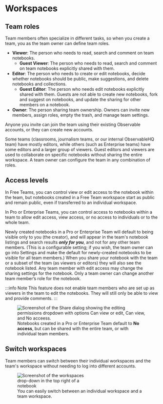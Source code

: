 # Workspaces

## Team roles
Team members often specialize in different tasks, so when you create a team, you as the team owner can define team roles.  

- **Viewer**: The person who needs to read, search and comment on team notebooks.
  - **Guest Viewer**: The person who needs to read, search and comment on team notebooks explicitly shared with them.
- **Editor**: The person who needs to create or edit notebooks, decide whether notebooks should be public,  make suggestions, and delete notebooks and collections.
  - **Guest Editor**: The person who needs edit notebooks explicitly shared with them. Guests are not able to create new notebooks, fork and suggest on notebooks, and update the sharing for other members on a notebook. 
- **Owner**: The person sharing team ownership. Owners can invite new members, assign roles, empty the trash, and manage team settings.

Anyone you invite can join the team using their existing Observable accounts, or they can create new accounts. 

Some teams (classrooms, journalism teams, or our internal ObservableHQ team) have mostly editors, while others (such as Enterprise teams) have some editors and a larger group of viewers. Guest editors and viewers are used to collaborate on specific notebooks without sharing the entire workspace. A team owner can configure the team in any combination of roles. 

## Access levels

In Free Teams, you can control view or edit access to the notebook within the team, but notebooks created in a Free Team workspace start as public and remain public, even if transferred to an individual workspace.

In Pro or Enterprise Teams, you can control access to notebooks within a team to allow edit access, view access, or no access to individuals or to the whole team.

Newly created notebooks in a Pro or Enterprise Team will default to being visible only to you (the creator), and will appear in the team's notebook listings and search results _**only for you**_, and not for any other team members. (This is a configurable setting; if you wish, the team owner can go into Settings and make the default for newly-created notebooks to be visible for all team members.) When you share your notebook with the team or a subset of the team (as viewers or editors) they will also see the notebook listed. Any team member with edit access may change the sharing settings for the notebook. Only a team owner can change another team member’s role for the notebook. 

:::info Note
This feature does not enable team members who are set up as viewers in the team to edit the notebooks. They will still only be able to view and provide comments.
:::

<figure>
  <img
    class="screenshot" style="max-width:450px;"
    src="/accounts-workspaces/assets/settingAccess_V3.png"
    alt="Screenshot of the Share dialog showing the editing permissions dropdown with options Can view or edit, Can view, and No acceess."
  />
  <figcaption>Notebooks created in a Pro or Enterprise Team default to <b>No access</b>, but can be shared with the entire team, or with individual team members.</figcaption>
</figure>


## Switch workspaces
Team members can switch between their individual workspaces and the team's workspace without needing to log into different accounts.

<figure>
  <img
    class="screenshot" style="max-width:250px;"
    src="/accounts-workspaces/assets/switchingWorkspaces_V2.png"
    alt="Screenshot of the workspaces drop-down in the top right of a notebook"
  />
  <figcaption>You can easily switch between an individual workspace and a team workspace.</figcaption>
</figure>
